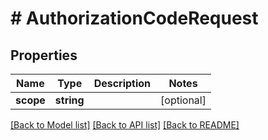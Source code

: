 # # AuthorizationCodeRequest

## Properties

Name | Type | Description | Notes
------------ | ------------- | ------------- | -------------
**scope** | **string** |  | [optional]

[[Back to Model list]](../../README.md#models) [[Back to API list]](../../README.md#endpoints) [[Back to README]](../../README.md)
